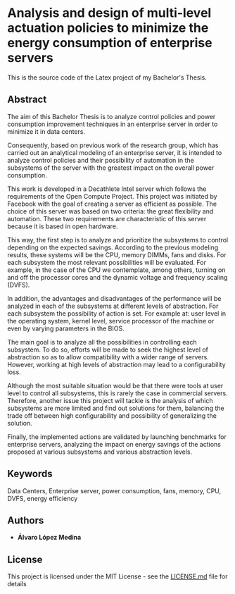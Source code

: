 # Analysis and design of multi-level actuation policies to minimize the energy consumption of enterprise servers
This is the source code of the Latex project of my Bachelor's Thesis.

## Abstract

The aim of this Bachelor Thesis is to analyze control policies and power consumption improvement techniques in an enterprise server in order to minimize it in data centers.

Consequently, based on previous work of the research group, which has carried out an analytical modeling of an enterprise server, it is intended to analyze control policies and their possibility of automation in the subsystems of the server with the greatest impact on the overall power consumption.

This work is developed in a Decathlete Intel server which follows the requirements of the Open Compute Project. This project was initiated by Facebook with the goal of creating a server as efficient as possible. The choice of this server was based on two criteria: the great flexibility and automation. These two requirements are characteristic of this server because it is based in open hardware.

This way, the first step is to analyze and prioritize the subsystems to control depending on the expected savings. According to the previous modeling results, these systems will be the CPU, memory DIMMs, fans and disks. For each subsystem the most relevant possibilities will be evaluated. For example, in the case of the CPU we contemplate, among others, turning on and off the processor cores and the dynamic voltage and frequency scaling (DVFS).

In addition, the advantages and disadvantages of the performance will be analyzed in each of the subsystems at different levels of abstraction. For each subsystem the possibility of action is set. For example at: user level in the operating system, kernel level, service processor of the machine or even by varying parameters in the BIOS.

The main goal is to analyze all the possibilities in controlling each subsystem. To do so, efforts will be made to seek the highest level of abstraction so as to allow compatibility with a wider range of servers. However, working at high levels of abstraction may lead to a configurability loss.

Although the most suitable situation would be that there were tools at user level to control all subsystems, this is rarely the case in commercial servers. Therefore, another issue this project will tackle is the analysis of which subsystems are more limited and find out solutions for them, balancing the trade off between high configurability and possibility of generalizing the solution.

Finally, the implemented actions are validated by launching benchmarks for enterprise servers, analyzing the impact on energy savings of the actions proposed at various subsystems and various abstraction levels.


## Keywords

Data Centers, Enterprise server, power consumption, fans, memory, CPU, DVFS, energy efficiency 


## Authors

* **Álvaro López Medina** 


## License

This project is licensed under the MIT License - see the [LICENSE.md](LICENSE) file for details
